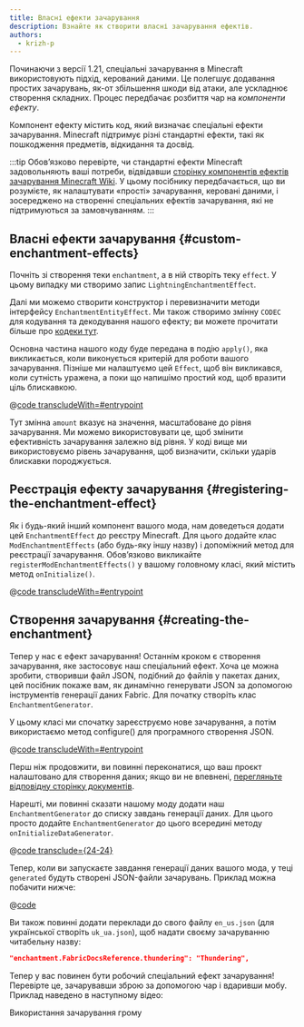 ```yaml
---
title: Власні ефекти зачарування
description: Взнайте як створити власні зачарування ефектів.
authors:
  - krizh-p
---
```


Починаючи з версії 1.21, спеціальні зачарування в Minecraft використовують підхід, керований даними. Це полегшує додавання простих зачарувань, як-от збільшення шкоди від атаки, але ускладнює створення складних. Процес передбачає розбиття чар на _компоненти ефекту_.

Компонент ефекту містить код, який визначає спеціальні ефекти зачарування. Minecraft підтримує різні стандартні ефекти, такі як пошкодження предметів, відкидання та досвід.

:::tip
Обов’язково перевірте, чи стандартні ефекти Minecraft задовольняють ваші потреби, відвідавши [сторінку компонентів ефектів зачарування Minecraft Wiki](https://minecraft.wiki/w/Enchantment_definition#Effect_components). У цьому посібнику передбачається, що ви розумієте, як налаштувати «прості» зачарування, керовані даними, і зосереджено на створенні спеціальних ефектів зачарування, які не підтримуються за замовчуванням.
:::

## Власні ефекти зачарування {#custom-enchantment-effects}

Почніть зі створення теки `enchantment`, а в ній створіть теку `effect`. У цьому випадку ми створимо запис `LightningEnchantmentEffect`.

Далі ми можемо створити конструктор і перевизначити методи інтерфейсу `EnchantmentEntityEffect`. Ми також створимо змінну `CODEC` для кодування та декодування нашого ефекту; ви можете прочитати більше про [кодеки тут](../codecs).

Основна частина нашого коду буде передана в подію `apply()`, яка викликається, коли виконується критерій для роботи вашого зачарування. Пізніше ми налаштуємо цей `Effect`, щоб він викликався, коли сутність уражена, а поки що напишімо простий код, щоб вразити ціль блискавкою.

@[code transcludeWith=#entrypoint](@/reference/latest/src/main/java/com/example/docs/enchantment/effect/LightningEnchantmentEffect.java)

Тут змінна `amount` вказує на значення, масштабоване до рівня зачарування. Ми можемо використовувати це, щоб змінити ефективність зачарування залежно від рівня. У коді вище ми використовуємо рівень зачарування, щоб визначити, скільки ударів блискавки породжується.

## Реєстрація ефекту зачарування {#registering-the-enchantment-effect}

Як і будь-який інший компонент вашого мода, нам доведеться додати цей `EnchantmentEffect` до реєстру Minecraft. Для цього додайте клас `ModEnchantmentEffects` (або будь-яку іншу назву) і допоміжний метод для реєстрації зачарування. Обов’язково викликайте `registerModEnchantmentEffects()` у вашому головному класі, який містить метод `onInitialize()`.

@[code transcludeWith=#entrypoint](@/reference/latest/src/main/java/com/example/docs/enchantment/ModEnchantmentEffects.java)

## Створення зачарування {#creating-the-enchantment}

Тепер у нас є ефект зачарування! Останнім кроком є ​​створення зачарування, яке застосовує наш спеціальний ефект. Хоча це можна зробити, створивши файл JSON, подібний до файлів у пакетах даних, цей посібник покаже вам, як динамічно генерувати JSON за допомогою інструментів генерації даних Fabric. Для початку створіть клас `EnchantmentGenerator`.

У цьому класі ми спочатку зареєструємо нове зачарування, а потім використаємо метод configure() для програмного створення JSON.

@[code transcludeWith=#entrypoint](@/reference/latest/src/client/java/com/example/docs/datagen/EnchantmentGenerator.java)

Перш ніж продовжити, ви повинні переконатися, що ваш проєкт налаштовано для створення даних; якщо ви не впевнені, [перегляньте відповідну сторінку документів](../data-generation/setup).

Нарешті, ми повинні сказати нашому моду додати наш `EnchantmentGenerator` до списку завдань генерації даних. Для цього просто додайте `EnchantmentGenerator` до цього всередині методу `onInitializeDataGenerator`.

@[code transclude={24-24}](@/reference/latest/src/client/java/com/example/docs/datagen/FabricDocsReferenceDataGenerator.java)

Тепер, коли ви запускаєте завдання генерації даних вашого мода, у теці `generated` будуть створені JSON-файли зачарувань. Приклад можна побачити нижче:

@[code](@/reference/latest/src/main/generated/data/fabric-docs-reference/enchantment/thundering.json)

Ви також повинні додати переклади до свого файлу `en_us.json` (для української створіть `uk_ua.json`), щоб надати своєму зачаруванню читабельну назву:

```json
"enchantment.FabricDocsReference.thundering": "Thundering",
```

Тепер у вас повинен бути робочий спеціальний ефект зачарування! Перевірте це, зачарувавши зброю за допомогою чар і вдаривши мобу. Приклад наведено в наступному відео:

<VideoPlayer src="/assets/develop/enchantment-effects/thunder.webm">Використання зачарування грому</VideoPlayer>

